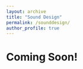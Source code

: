 ```yaml
---
layout: archive
title: "Sound Design"
permalink: /sounddesign/
author_profile: true
---
```

Coming Soon!
======
